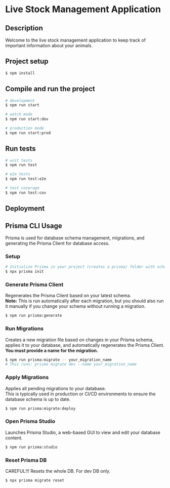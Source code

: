 # Live Stock Management Application

## Description

Welcome to the live stock management application to keep track of important information about your animals.

## Project setup

```bash
$ npm install
```

## Compile and run the project

```bash
# development
$ npm run start

# watch mode
$ npm run start:dev

# production mode
$ npm run start:prod
```

## Run tests

```bash
# unit tests
$ npm run test

# e2e tests
$ npm run test:e2e

# test coverage
$ npm run test:cov
```

## Deployment

## Prisma CLI Usage

Prisma is used for database schema management, migrations, and generating the Prisma Client for database access.

### Setup

```bash
# Initialize Prisma in your project (creates a prisma/ folder with schema.prisma)
$ npx prisma init
```

### Generate Prisma Client

Regenerates the Prisma Client based on your latest schema.  
**Note:** This is run automatically after each migration, but you should also run it manually if you change your schema without running a migration.

```bash
$ npm run prisma:generate
```

### Run Migrations

Creates a new migration file based on changes in your Prisma schema, applies it to your database, and automatically regenerates the Prisma Client.  
**You must provide a name for the migration.**

```bash
$ npm run prisma:migrate -- your_migration_name
# This runs: prisma migrate dev --name your_migration_name
```

### Apply Migrations

Applies all pending migrations to your database.  
This is typically used in production or CI/CD environments to ensure the database schema is up to date.

```bash
$ npm run prisma:migrate:deploy
```

### Open Prisma Studio

Launches Prisma Studio, a web-based GUI to view and edit your database content.

```bash
$ npm run prisma:studio
```

### Reset Prisma DB

CAREFUL!!! Resets the whole DB. For dev DB only.

```bash
$ npx prisma migrate reset
```
